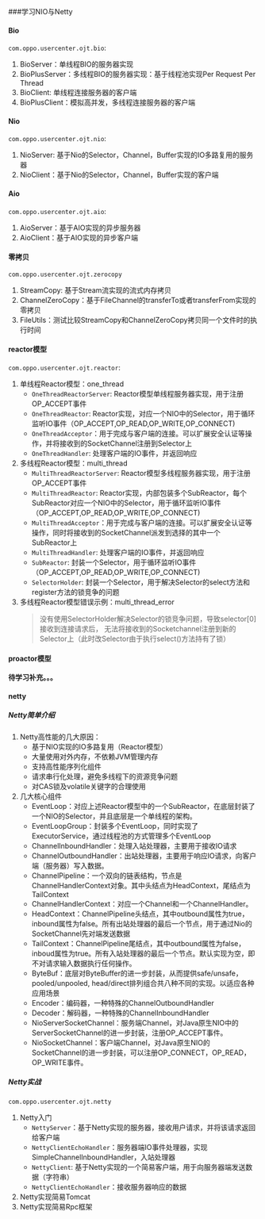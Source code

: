 ###学习NIO与Netty
#### Bio
`com.oppo.usercenter.ojt.bio`:
1. BioServer：单线程BIO的服务器实现
2. BioPlusServer：多线程BIO的服务器实现：基于线程池实现Per Request Per Thread
3. BioClient: 单线程连接服务器的客户端
4. BioPlusClient：模拟高并发，多线程连接服务器的客户端

#### Nio
`com.oppo.usercenter.ojt.nio`:
1. NioServer: 基于Nio的Selector，Channel，Buffer实现的IO多路复用的服务器
2. NioClient：基于Nio的Selector，Channel，Buffer实现的客户端

#### Aio
`com.oppo.usercenter.ojt.aio`:
1. AioServer：基于AIO实现的异步服务器
2. AioClient：基于AIO实现的异步客户端

#### 零拷贝
`com.oppo.usercenter.ojt.zerocopy`
1. StreamCopy: 基于Stream流实现的流式内存拷贝
2. ChannelZeroCopy：基于FileChannel的transferTo或者transferFrom实现的零拷贝
3. FileUtils：测试比较StreamCopy和ChannelZeroCopy拷贝同一个文件时的执行时间

#### reactor模型
`com.oppo.usercenter.ojt.reactor`:
1. 单线程Reactor模型：one_thread
    - `OneThreadReactorServer`: Reactor模型单线程服务器实现，用于注册OP_ACCEPT事件
    - `OneThreadReactor`: Reactor实现，对应一个NIO中的Selector，用于循环监听IO事件（OP_ACCEPT,OP_READ,OP_WRITE,OP_CONNECT)
    - `OneThreadAcceptor`：用于完成与客户端的连接。可以扩展安全认证等操作，并将接收到的SocketChannel注册到Selector上
    - `OneThreadHandler`: 处理客户端的IO事件，并返回响应
2. 多线程Reactor模型：multi_thread
    - `MultiThreadReactorServer`: Reactor模型多线程服务器实现，用于注册OP_ACCEPT事件
    - `MultiThreadReactor`: Reactor实现，内部包装多个SubReactor，每个SubReactor对应一个NIO中的Selector，用于循环监听IO事件（OP_ACCEPT,OP_READ,OP_WRITE,OP_CONNECT)
    - `MultiThreadAcceptor`：用于完成与客户端的连接。可以扩展安全认证等操作，同时将接收到的SocketChannel派发到选择的其中一个SubReactor上
    - `MultiThreadHandler`: 处理客户端的IO事件，并返回响应
    - `SubReactor`: 封装一个Selector，用于循环监听IO事件（OP_ACCEPT,OP_READ,OP_WRITE,OP_CONNECT)
    - `SelectorHolder`: 封装一个Selector，用于解决Selector的select方法和register方法的锁竞争的问题
3. 多线程Reactor模型错误示例：multi_thread_error
   > 没有使用SelectorHolder解决Selector的锁竞争问题，导致selector[0]接收到连接请求后，
   > 无法将接收到的Socketchannel注册到新的Selector上（此时改Selector由于执行select()方法持有了锁）

#### proactor模型
**待学习补充。。。**

#### netty
##### Netty简单介绍
1. Netty高性能的几大原因：
    - 基于NIO实现的IO多路复用（Reactor模型）
    - 大量使用对外内存，不依赖JVM管理内存
    - 支持高性能序列化组件
    - 请求串行化处理，避免多线程下的资源竞争问题
    - 对CAS锁及volatile关键字的合理使用
2. 几大核心组件
    - EventLoop：对应上述Reactor模型中的一个SubReactor，在底层封装了一个NIO的Selector，并且底层是一个单线程的架构。
    - EventLoopGroup：封装多个EventLoop，同时实现了ExecutorService，通过线程池的方式管理多个EventLoop
    - ChannelInboundHandler：处理入站处理器，主要用于接收IO请求
    - ChannelOutboundHandler：出站处理器，主要用于响应IO请求，向客户端（服务器）写入数据。
    - ChannelPipeline：一个双向的链表结构，节点是ChannelHandlerContext对象。其中头结点为HeadContext，尾结点为TailContext
    - ChannelHandlerContext：对应一个Channel和一个ChannelHandler。
    - HeadContext：ChannelPipeline头结点，其中outbound属性为true，inbound属性为false。所有出站处理器的最后一个节点，用于通过Nio的SocketChannel先对端发送数据
    - TailContext：ChannelPipeline尾结点，其中outbound属性为false，inboud属性为true。所有入站处理器的最后一个节点。默认实现为空，即不对请求输入数据执行任何操作。
    - ByteBuf：底层对ByteBuffer的进一步封装，从而提供safe/unsafe，pooled/unpooled, head/direct排列组合共八种不同的实现。以适应各种应用场景
    - Encoder：编码器，一种特殊的ChannelOutboundHandler
    - Decoder：解码器，一种特殊的ChannelInboundHandler
    - NioServerSocketChannel：服务端Channel，对Java原生NIO中的ServerSocketChannel的进一步封装，注册OP_ACCEPT事件。
    - NioSocketChannel：客户端Channel，对Java原生NIO的SocketChannel的进一步封装，可以注册OP_CONNECT，OP_READ，OP_WRITE事件。
##### Netty实战
`com.oppo.usercenter.ojt.netty`
1. Netty入门
     - `NettyServer`：基于Netty实现的服务器，接收用户请求，并将该请求返回给客户端
     - `NettyClientEchoHandler`：服务器端IO事件处理器，实现SimpleChannelInboundHandler，入站处理器
     - `NettyClient`: 基于Netty实现的一个简易客户端，用于向服务器端发送数据（字符串）
     - `NettyClientEchoHandler`：接收服务器响应的数据
2. Netty实现简易Tomcat
3. Netty实现简易Rpc框架                         